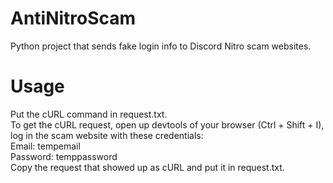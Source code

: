# AntiNitroScam
Python project that sends fake login info to Discord Nitro scam websites. 
# Usage
Put the cURL command in request.txt.  
To get the cURL request, open up devtools of your browser (Ctrl + Shift + I), log in the scam website with these credentials:  
Email: tempemail  
Password: temppassword  
Copy the request that showed up as cURL and put it in request.txt.  
